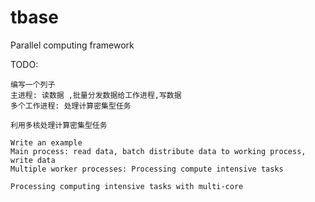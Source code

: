 # tbase

Parallel computing framework

TODO:
```
编写一个列子
主进程: 读数据 ,批量分发数据给工作进程,写数据 
多个工作进程: 处理计算密集型任务

利用多核处理计算密集型任务
```
```
Write an example
Main process: read data, batch distribute data to working process, write data
Multiple worker processes: Processing compute intensive tasks

Processing computing intensive tasks with multi-core

```



